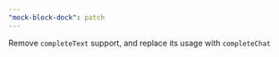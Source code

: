 ```yaml
---
"mock-block-dock": patch
---
```


Remove `completeText` support, and replace its usage with `completeChat`
